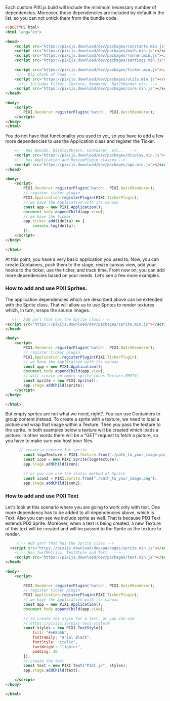 Each custom PIXI.js build will include the minimum necessary number of dependencies. Moreover,  these dependencies are included by default in the list, so you can not untick them from the bundle code.


```html
<!DOCTYPE html>
<html lang="en">
 
<head> 
    <script src="https://pixijs.download/dev/packages/constants.min.js"></script>
    <script src="https://pixijs.download/dev/packages/math.min.js"></script>
    <script src="https://pixijs.download/dev/packages/runner.min.js"></script>
    <script src="https://pixijs.download/dev/packages/settings.min.js"></script>
 
    <script src="https://pixijs.download/dev/packages/ticker.min.js"></script>
     <!-- Big chunk of code -->
    <script src="https://pixijs.download/dev/packages/utils.min.js"></script>
	  <!-- Includes Filter, Texture, Renderer, BatchRender etc… -->
    <script src="https://pixijs.download/dev/packages/core.min.js"></script>
</head>
 
<body>
    <script>
        PIXI.Renderer.registerPlugin('batch', PIXI.BatchRenderer);
    </script>
</body>
</html>
```





You do not have that functionality you used to yet, so you have to add a few more dependencies to use the Application class and register the Ticker.
```html
    <!-- Has Bounds, DisplayObject, Container, etc...  -->
    <script src="https://pixijs.download/dev/packages/display.min.js"></script>
    <!-- has Application and ResizePlugin classes -->
    <script src="https://pixijs.download/dev/packages/app.min.js"></script>
</head>
 
<body>
    <script>
        PIXI.Renderer.registerPlugin('batch', PIXI.BatchRenderer);
        // register ticker plugin
        PIXI.Application.registerPlugin(PIXI.TickerPlugin); 
        // we have the Application with its canvas    
        const app = new PIXI.Application();
        document.body.appendChild(app.view);
        // we have the ticker 
        app.ticker.add((delta) => {
            console.log(delta);
        });
    </script>
</body>
 
</html>
```
 
At this point, you have a very basic application you used to. Now, you can create Containers, push them to the stage, resize canvas view, add your hooks to the ticker, use the ticker, and track time.
From now on, you can add more dependencies based on your needs.  Let’s see a few more examples.

### How to add and use PIXI Sprites.
The application dependencies which are described above can be extended with the Sprite class. That will allow us to use Sprites to render textures which, in turn, wraps the source images.

```html 
   <!-- Add part that has the Sprite class -->
<script src="https://pixijs.download/dev/packages/sprite.min.js"></script>
</head>
 
<body>
    <script>
        PIXI.Renderer.registerPlugin('batch', PIXI.BatchRenderer);
        // register ticker plugin
        PIXI.Application.registerPlugin(PIXI.TickerPlugin);
        // we have the Application with its canvas    
        const app = new PIXI.Application();
        document.body.appendChild(app.view);
        // will create an empty sprite (uses Texture.EMPTY)
        const sprite = new PIXI.Sprite();
        app.stage.addChild(sprite);
    </script>
</body>
 
</html>
```
	
But empty sprites are not what we need, right?. You can use Containers to group content instead. To create a sprite with a texture, we need to load a picture and wrap that image within a Texture. Then you pass the texture to the sprite.
In both examples below a texture will be created which loads a picture. In other words there will be a “GET” request  to fetch a picture, so you have to make sure you host your files.

```javascript
      // create a texture for sprite
        const logoTexture = PIXI.Texture.from("./path_to_your_image.png");
        const icon = new PIXI.Sprite(logoTexture);
        app.stage.addChild(icon);
 
        // or you can use the static method of Sprite
        const icon2 = PIXI.Sprite.from("./path_to_your_image.png");
        app.stage.addChild(icon2);
``` 


### How to add and use PIXI Text

Let's look at this scenario where you are going to work only with text. One more dependency has to be added to all dependencies above, which is Text. Also you can see we include sprite as well. That is because PIXI Text extends PIXI Sprite. Moreover, when a text is being created, a new Texture of this text will be created and will be passed to the Sprite as the texture to render.



```html
     <!-- Add part that has the Sprite class -->
  <script src="https://pixijs.download/dev/packages/sprite.min.js"></script>
    <!--  Has TextMetrics, TextStyle and Text   -->
    <script src="https://pixijs.download/dev/packages/text.min.js"></script>
</head>
 
<body>
    <script>
 
        PIXI.Renderer.registerPlugin('batch', PIXI.BatchRenderer);
        // register ticker plugin
        PIXI.Application.registerPlugin(PIXI.TickerPlugin);
        // we have the Application with its canvas    
        const app = new PIXI.Application();
        document.body.appendChild(app.view);
 
        // to create the style for a text, or you can use
        // https://pixijs.io/pixi-text-style/#
        const styles = new PIXI.TextStyle({
            fill: "#e65b5b",
            fontFamily: "Arial Black",
            fontStyle: "italic",
            fontWeight: "lighter",
            padding: 20
        });
        // create the text
        const text = new PIXI.Text("PIXI.js", styles);
        app.stage.addChild(text);
 
    </script>
</body>
 
</html>
```


